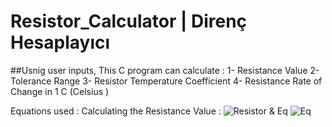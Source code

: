 # Resistor_Calculator | Direnç Hesaplayıcı

##Usnig user inputs, This C program  can calculate :
  1- Resistance Value
  2- Tolerance Range
  3- Resistor Temperature Coefficient 
  4- Resistance Rate of Change in 1 C (Celsius )
  
  Equations used :
  Calculating the Resistance Value :
  ![Resistor & Eq](https://circuitdigest.com/sites/default/files/inlineimages/resistor-color-code.png)
  ![Eq](https://circuitdigest.com/sites/default/files/inlineimages/resistance-calculation.png)
